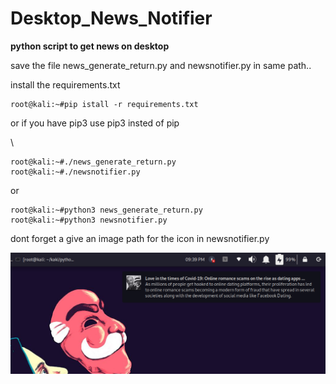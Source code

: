 # Desktop_News_Notifier
**python script to get news on desktop**

save the file news_generate_return.py and newsnotifier.py in same path..

install the requirements.txt
```
root@kali:~#pip istall -r requirements.txt
```
or if you have pip3 use pip3 insted of pip

\

```
root@kali:~#./news_generate_return.py
root@kali:~#./newsnotifier.py
```
or 
```
root@kali:~#python3 news_generate_return.py
root@kali:~#python3 newsnotifier.py
```
dont forget a give an image path for the icon in newsnotifier.py

![](images/news_notifier1.png)

